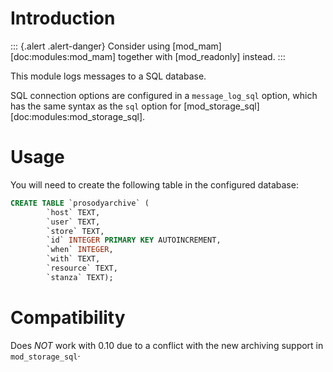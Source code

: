 # Introduction

::: {.alert .alert-danger}
Consider using [mod_mam][doc:modules:mod_mam] together with
[mod_readonly] instead.
:::

This module logs messages to a SQL database.

SQL connection options are configured in a `message_log_sql` option,
which has the same syntax as the `sql` option for
[mod_storage_sql][doc:modules:mod_storage_sql].

# Usage

You will need to create the following table in the configured database:

``` sql
CREATE TABLE `prosodyarchive` (
        `host` TEXT,
        `user` TEXT,
        `store` TEXT,
        `id` INTEGER PRIMARY KEY AUTOINCREMENT,
        `when` INTEGER,
        `with` TEXT,
        `resource` TEXT,
        `stanza` TEXT);
```

# Compatibility

Does *NOT* work with 0.10 due to a conflict with the new archiving
support in `mod_storage_sql`·

